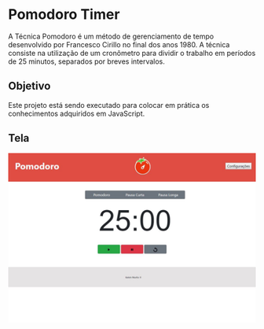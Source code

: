 <h1>Pomodoro Timer</h1>
<p>A Técnica Pomodoro é um método de gerenciamento de tempo desenvolvido por Francesco Cirillo no final dos anos 1980. A técnica consiste na utilização de um cronômetro para dividir o trabalho em períodos de 25 minutos, separados por breves intervalos.</p>

<h2>Objetivo</h2>
<p>Este projeto está sendo executado para colocar em prática os conhecimentos adquiridos em JavaScript.</p>


<h2>Tela</h2>
<img src="imagens/Index.jpg">